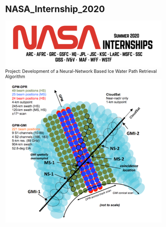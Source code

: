 # NASA_Internship_2020
![NASA Internship Logo](pictures/nasa_internship_2020_logo.png)
Project: Development of a Neural-Network Based Ice Water Path Retrieval Algorithm
![Satellite Data](pictures/Satellite%20Data%20Visualization.png)
